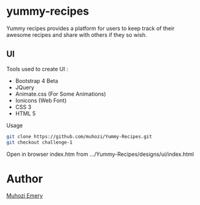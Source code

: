 # yummy-recipes
Yummy recipes provides a platform for users to keep track of their awesome recipes and share with others if they so wish.

## UI

Tools used to create UI :

- Bootstrap 4 Beta
- JQuery
-  Animate.css (For Some Animations)
- Ionicons (Web Font)
- CSS 3
- HTML 5

Usage

```sh
git clone https://github.com/muhozi/Yummy-Recipes.git
git checkout challenge-1
```

Open in browser index.htm  from  .../Yummy-Recipes/designs/ui/index.html



# Author

[Muhozi Emery](https://github.com/muhozi)

